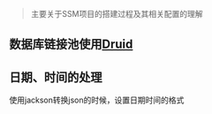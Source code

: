 > 主要关于SSM项目的搭建过程及其相关配置的理解

## 数据库链接池使用[Druid](https://github.com/alibaba/druid)

## 日期、时间的处理

使用jackson转换json的时候，设置日期时间的格式



